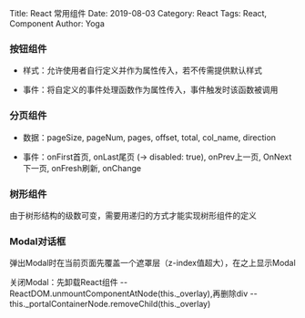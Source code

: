 Title: React 常用组件
Date: 2019-08-03
Category: React
Tags: React, Component
Author: Yoga

### 按钮组件

* 样式：允许使用者自行定义并作为属性传入，若不传需提供默认样式

* 事件：将自定义的事件处理函数作为属性传入，事件触发时该函数被调用

### 分页组件

* 数据：pageSize, pageNum, pages, offset, total, col_name, direction

* 事件：onFirst首页, onLast尾页 (-> disabled: true), onPrev上一页, OnNext下一页, onFresh刷新, onChange

### 树形组件

由于树形结构的级数可变，需要用递归的方式才能实现树形组件的定义

### Modal对话框

弹出Modal时在当前页面先覆盖一个遮罩层（z-index值超大），在之上显示Modal

关闭Modal：先卸载React组件 -- ReactDOM.unmountComponentAtNode(this._overlay),再删除div -- this._portalContainerNode.removeChild(this._overlay)
